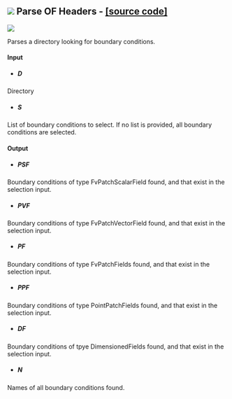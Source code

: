 ## ![](https://github.com/Eddy3D-Dev/Eddy3D/tree/dev/Documentation/Images/Icons/Parse_OF_Headers.png) Parse OF Headers - [[source code]](https://github.com/Eddy3D-Dev/Eddy3D/tree/dev/Parse%20OF%20Headers.cs)

![](https://github.com/Eddy3D-Dev/Eddy3D/tree/dev/Documentation/Images/Components/Parse_OF_Headers.png)

Parses a directory looking for boundary conditions.

#### Input
* ##### D 
Directory
* ##### S 
List of boundary conditions to select. If no list is provided, all boundary conditions are selected.

#### Output
* ##### PSF
Boundary conditions of type FvPatchScalarField found, and that exist in the selection input.
* ##### PVF
Boundary conditions of type FvPatchVectorField found, and that exist in the selection input.
* ##### PF
Boundary conditions of type FvPatchFields found, and that exist in the selection input.
* ##### PPF
Boundary conditions of type PointPatchFields found, and that exist in the selection input.
* ##### DF
Boundary conditions of tpye DimensionedFields found, and that exist in the selection input.
* ##### N
Names of all boundary conditions found.